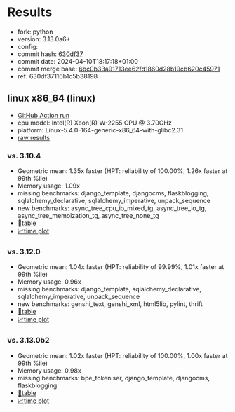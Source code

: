 # Results

- fork: python
- version: 3.13.0a6+
- config: 
- commit hash: [630df37](https://github.com/python/cpython/commit/630df37)
- commit date: 2024-04-10T18:17:18+01:00
- commit merge base: [6bc0b33a91713ee62fd1860d28b19cb620c45971](https://github.com/python/cpython/commit/6bc0b33a91713ee62fd1860d28b19cb620c45971)
- ref: 630df37116b1c5b38198

## linux x86_64 (linux)

- [GitHub Action run](https://github.com/faster-cpython/benchmarking/actions/runs/8656172978)
- cpu model: Intel(R) Xeon(R) W-2255 CPU @ 3.70GHz
- platform: Linux-5.4.0-164-generic-x86_64-with-glibc2.31
- [raw results](bm-20240410-linux-x86_64-python-630df37116b1c5b38198-3.13.0a6%2B-630df37.json)

### vs. 3.10.4

- Geometric mean: 1.35x faster (HPT: reliability of 100.00%, 1.26x faster at 99th %ile)
- Memory usage: 1.09x
- missing benchmarks: django_template, djangocms, flaskblogging, sqlalchemy_declarative, sqlalchemy_imperative, unpack_sequence
- new benchmarks: async_tree_cpu_io_mixed_tg, async_tree_io_tg, async_tree_memoization_tg, async_tree_none_tg
- [📄table](bm-20240410-linux-x86_64-python-630df37116b1c5b38198-3.13.0a6%2B-630df37-vs-3.10.4.md)
- [📈time plot](bm-20240410-linux-x86_64-python-630df37116b1c5b38198-3.13.0a6%2B-630df37-vs-3.10.4.svg)

### vs. 3.12.0

- Geometric mean: 1.04x faster (HPT: reliability of 99.99%, 1.01x faster at 99th %ile)
- Memory usage: 0.96x
- missing benchmarks: django_template, sqlalchemy_declarative, sqlalchemy_imperative, unpack_sequence
- new benchmarks: genshi_text, genshi_xml, html5lib, pylint, thrift
- [📄table](bm-20240410-linux-x86_64-python-630df37116b1c5b38198-3.13.0a6%2B-630df37-vs-3.12.0.md)
- [📈time plot](bm-20240410-linux-x86_64-python-630df37116b1c5b38198-3.13.0a6%2B-630df37-vs-3.12.0.svg)

### vs. 3.13.0b2

- Geometric mean: 1.02x faster (HPT: reliability of 100.00%, 1.00x faster at 99th %ile)
- Memory usage: 0.98x
- missing benchmarks: bpe_tokeniser, django_template, djangocms, flaskblogging
- [📄table](bm-20240410-linux-x86_64-python-630df37116b1c5b38198-3.13.0a6%2B-630df37-vs-3.13.0b2.md)
- [📈time plot](bm-20240410-linux-x86_64-python-630df37116b1c5b38198-3.13.0a6%2B-630df37-vs-3.13.0b2.svg)

